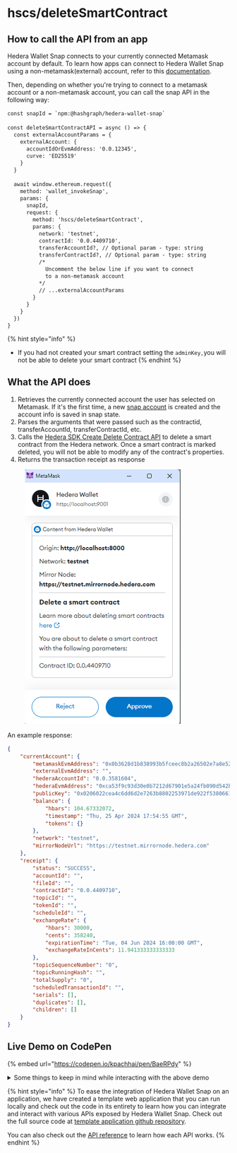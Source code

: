 # hscs/deleteSmartContract

## How to call the API from an app

Hedera Wallet Snap connects to your currently connected Metamask account by default. To learn how apps can connect to Hedera Wallet Snap using a non-metamask(external) account, refer to this [documentation](../#connecting-to-a-non-metamask-external-account).&#x20;

Then, depending on whether you're trying to connect to a metamask account or a non-metamask account, you can call the snap API in the following way:

```tsx
const snapId = `npm:@hashgraph/hedera-wallet-snap`

const deleteSmartContractAPI = async () => {
  const externalAccountParams = {
    externalAccount: {
      accountIdOrEvmAddress: '0.0.12345',
      curve: 'ED25519'
    }
  }

  await window.ethereum.request({
    method: 'wallet_invokeSnap',
    params: {
      snapId,
      request: {
        method: 'hscs/deleteSmartContract',
        params: {
          network: 'testnet',
          contractId: '0.0.4409710',
          transferAccountId?, // Optional param - type: string
          transferContractId?, // Optional param - type: string
          /* 
            Uncomment the below line if you want to connect 
            to a non-metamask account
          */
          // ...externalAccountParams
        }
      }
    }
  })
}
```

{% hint style="info" %}
* If you had not created your smart contract setting the `adminKey,`you will not be able to delete your smart contract
{% endhint %}

## What the API does

1. Retrieves the currently connected account the user has selected on Metamask. If it's the first time, a new [snap account](../../snap-account.md) is created and the account info is saved in snap state.
2. Parses the arguments that were passed such as the contractid, transferAccountId, transferContractId, etc.
3. Calls the [Hedera SDK Create Delete Contract API](https://docs.hedera.com/hedera/sdks-and-apis/sdks/smart-contracts/delete-a-smart-contract) to delete a smart contract from the Hedera network. Once a smart contract is marked deleted, you will not be able to modify any of the contract's properties.
4. Returns the transaction receipt as response

<figure><img src="../../../.gitbook/assets/Untitled (14).png" alt=""><figcaption></figcaption></figure>

An example response:

```json
{
    "currentAccount": {
        "metamaskEvmAddress": "0x0b3628d1b838993b5fceec8b2a26502e7a8e5241",
        "externalEvmAddress": "",
        "hederaAccountId": "0.0.3581604",
        "hederaEvmAddress": "0xca53f9c93d30e0b7212d67901e5a24fb090d542b",
        "publicKey": "0x0206022cea4c6dd6d2e7263b8802253971de922f5380661d97cba82dee66f57ad6",
        "balance": {
            "hbars": 104.67332072,
            "timestamp": "Thu, 25 Apr 2024 17:54:55 GMT",
            "tokens": {}
        },
        "network": "testnet",
        "mirrorNodeUrl": "https://testnet.mirrornode.hedera.com"
    },
    "receipt": {
        "status": "SUCCESS",
        "accountId": "",
        "fileId": "",
        "contractId": "0.0.4409710",
        "topicId": "",
        "tokenId": "",
        "scheduleId": "",
        "exchangeRate": {
            "hbars": 30000,
            "cents": 358240,
            "expirationTime": "Tue, 04 Jun 2024 16:00:00 GMT",
            "exchangeRateInCents": 11.941333333333333
        },
        "topicSequenceNumber": "0",
        "topicRunningHash": "",
        "totalSupply": "0",
        "scheduledTransactionId": "",
        "serials": [],
        "duplicates": [],
        "children": []
    }
}
```

## Live Demo on CodePen

{% embed url="https://codepen.io/kpachhai/pen/BaeRPdy" %}

<details>

<summary>Some things to keep in mind while interacting with the above demo</summary>

* If you're getting any errors with the live demo, make sure you go through the [FAQs](../../../basics/faqs.md) section to learn about what you may be missing. You need to install [Metamask](https://metamask.io/) in your browser for the live demo to work

</details>

{% hint style="info" %}
To ease the integration of Hedera Wallet Snap on an application, we have created a template web application that you can run locally and check out the code in its entirety to learn how you can integrate and interact with various APIs exposed by Hedera Wallet Snap. Check out the full source code at [template application github repository](https://github.com/hashgraph/hedera-metamask-snaps/tree/main/packages/hedera-wallet-snap/packages/site).

You can also check out the [API reference](../) to learn how each API works.
{% endhint %}
